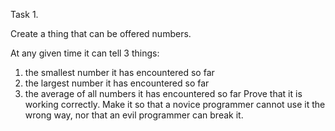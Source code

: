 Task 1.

Create a thing that can be offered numbers.

At any given time it can tell 3 things:

1) the smallest number it has encountered so far
2) the largest number it has encountered so far
3) the average of all numbers it has encountered so far
Prove that it is working correctly. Make it so that a novice programmer cannot use it the wrong way, nor that an evil programmer can break it.
